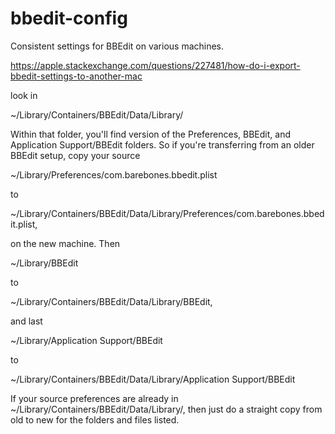 # bbedit-config
Consistent settings for BBEdit on various machines.

https://apple.stackexchange.com/questions/227481/how-do-i-export-bbedit-settings-to-another-mac

 look in

~/Library/Containers/BBEdit/Data/Library/

Within that folder, you'll find version of the Preferences, BBEdit, and Application Support/BBEdit folders. So if you're transferring from an older BBEdit setup, copy your source

~/Library/Preferences/com.barebones.bbedit.plist

to

~/Library/Containers/BBEdit/Data/Library/Preferences/com.barebones.bbedit.plist,

on the new machine. Then

~/Library/BBEdit

to

~/Library/Containers/BBEdit/Data/Library/BBEdit,

and last

~/Library/Application Support/BBEdit

to

~/Library/Containers/BBEdit/Data/Library/Application Support/BBEdit

If your source preferences are already in ~/Library/Containers/BBEdit/Data/Library/, then just do a straight copy from old to new for the folders and files listed.
